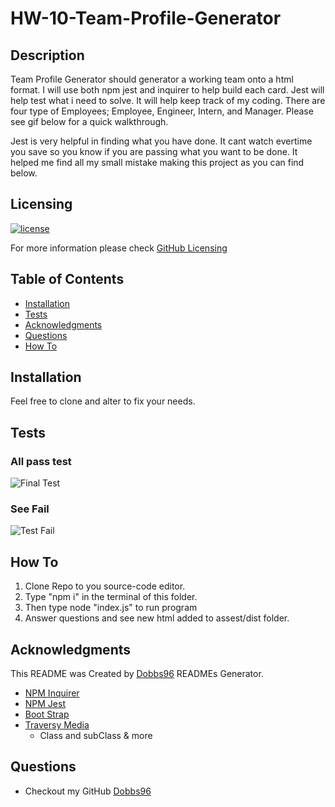 # HW-10-Team-Profile-Generator

## Description

Team Profile Generator should generator a working team onto a html format. I will use both npm jest and inquirer to help build each card. Jest will help test what i need to solve. It will help keep track of my coding. There are four type of Employees; Employee, Engineer, Intern, and Manager. Please see gif below for a quick walkthrough.

Jest is very helpful in finding what you have done. It cant watch evertime you save so you know if you are passing what you want to be done. It helped me find all my small mistake making this project as you can find below.

## Licensing

[![license](https://img.shields.io/badge/license-MIT-blue)](https://shields.io)

For more information please check [GitHub Licensing](https://docs.github.com/en/github/creating-cloning-and-archiving-repositories/creating-a-repository-on-github/licensing-a-repository)

## Table of Contents

- [Installation](#installation)
- [Tests](#tests)
- [Acknowledgments](#acknowledgments)
- [Questions](#questions)
- [How To](#how-to)

## Installation

Feel free to clone and alter to fix your needs.

## Tests

### **All pass test**

![Final Test](./assets/imgVid/Final-Test-All-Pass.gif)

### **See Fail**

![Test Fail](./assets/imgVid/Test-Employee.gif)

## How To

1. Clone Repo to you source-code editor.
2. Type "npm i" in the terminal of this folder.
3. Then type node "index.js" to run program
4. Answer questions and see new html added to assest/dist folder.

## Acknowledgments

This README was Created by [Dobbs96](https://github.com/Dobbs96) READMEs Generator.

- [NPM Inquirer](https://www.npmjs.com/package/inquirer)
- [NPM Jest](https://www.npmjs.com/package/jest)
- [Boot Strap](https://getbootstrap.com/)
- [Traversy Media](https://www.youtube.com/watch?v=vDJpGenyHaA&t=645s)
  - Class and subClass & more

## Questions

- Checkout my GitHub [Dobbs96](https://github.com/Dobbs96)
